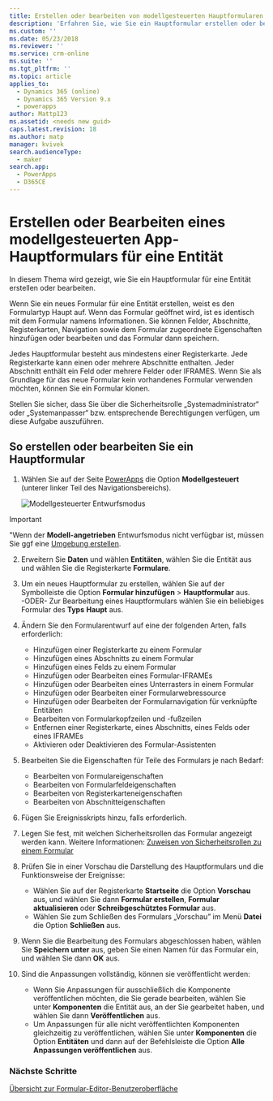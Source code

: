 ```yaml
---
title: Erstellen oder bearbeiten von modellgesteuerten Hauptformularen in PowerApps | MicrosoftDocs
description: 'Erfahren Sie, wie Sie ein Hauptformular erstellen oder bearbeiten können.'
ms.custom: ''
ms.date: 05/23/2018
ms.reviewer: ''
ms.service: crm-online
ms.suite: ''
ms.tgt_pltfrm: ''
ms.topic: article
applies_to:
  - Dynamics 365 (online)
  - Dynamics 365 Version 9.x
  - powerapps
author: Mattp123
ms.assetid: <needs new guid>
caps.latest.revision: 18
ms.author: matp
manager: kvivek
search.audienceType:
  - maker
search.app:
  - PowerApps
  - D365CE
---
```

# <a name="create-or-edit-a-model-driven-app-main-form-for-an-entity"></a>Erstellen oder Bearbeiten eines modellgesteuerten App-Hauptformulars für eine Entität 

In diesem Thema wird gezeigt, wie Sie ein Hauptformular für eine Entität erstellen oder bearbeiten.

Wenn Sie ein neues Formular für eine Entität erstellen, weist es den Formulartyp Haupt auf. Wenn das Formular geöffnet wird, ist es identisch mit dem Formular namens Informationen. Sie können Felder, Abschnitte, Registerkarten, Navigation sowie dem Formular zugeordnete Eigenschaften hinzufügen oder bearbeiten und das Formular dann speichern.

Jedes Hauptformular besteht aus mindestens einer Registerkarte. Jede Registerkarte kann einen oder mehrere Abschnitte enthalten. Jeder Abschnitt enthält ein Feld oder mehrere Felder oder IFRAMES. Wenn Sie als Grundlage für das neue Formular kein vorhandenes Formular verwenden möchten, können Sie ein Formular klonen. 

Stellen Sie sicher, dass Sie über die Sicherheitsrolle „Systemadministrator“ oder „Systemanpasser“ bzw. entsprechende Berechtigungen verfügen, um diese Aufgabe auszuführen.

## <a name="how-to-create-or-edit-a-main-form"></a>So erstellen oder bearbeiten Sie ein Hauptformular
  
1.   Wählen Sie auf der Seite [PowerApps](https://web.powerapps.com/?utm_source=padocs&utm_medium=linkinadoc&utm_campaign=referralsfromdoc) die Option **Modellgesteuert** (unterer linker Teil des Navigationsbereichs).  

     ![Modellgesteuerter Entwurfsmodus](media/model-driven-switch.png)

> [!IMPORTANT]
> "Wenn der **Modell-angetrieben** Entwurfsmodus nicht verfügbar ist, müssen Sie ggf eine [Umgebung erstellen](https://docs.microsoft.com/powerapps/administrator/create-environment).   
  
2.  Erweitern Sie **Daten** und wählen **Entitäten**, wählen Sie die Entität aus und wählen Sie die Registerkarte **Formulare**. 

3. Um ein neues Hauptformular zu erstellen, wählen Sie auf der Symbolleiste die Option **Formular hinzufügen** > **Hauptformular** aus.  
    \-ODER- Zur Bearbeitung eines Hauptformulars wählen Sie ein beliebiges Formular des **Typs** **Haupt** aus.
  
3.  Ändern Sie den Formularentwurf auf eine der folgenden Arten, falls erforderlich:
    -   Hinzufügen einer Registerkarte zu einem Formular
    -   Hinzufügen eines Abschnitts zu einem Formular
    -   Hinzufügen eines Felds zu einem Formular
    -   Hinzufügen oder Bearbeiten eines Formular-IFRAMEs
    -   Hinzufügen oder Bearbeiten eines Unterrasters in einem Formular
    -   Hinzufügen oder Bearbeiten einer Formularwebressource
    -   Hinzufügen oder Bearbeiten der Formularnavigation für verknüpfte Entitäten
    -   Bearbeiten von Formularkopfzeilen und -fußzeilen
    -   Entfernen einer Registerkarte, eines Abschnitts, eines Felds oder eines IFRAMEs
    -   Aktivieren oder Deaktivieren des Formular-Assistenten
    
4.  Bearbeiten Sie die Eigenschaften für Teile des Formulars je nach Bedarf:
    -   Bearbeiten von Formulareigenschaften
    -   Bearbeiten von Formularfeldeigenschaften
    -   Bearbeiten von Registerkarteneigenschaften
    -   Bearbeiten von Abschnitteigenschaften

5.  Fügen Sie Ereignisskripts hinzu, falls erforderlich. 

6.  Legen Sie fest, mit welchen Sicherheitsrollen das Formular angezeigt werden kann. Weitere Informationen: [Zuweisen von Sicherheitsrollen zu einem Formular](https://docs.microsoft.com/dynamics365/customer-engagement/admin/assign-security-roles-form)

7.  Prüfen Sie in einer Vorschau die Darstellung des Hauptformulars und die Funktionsweise der Ereignisse:
    - Wählen Sie auf der Registerkarte **Startseite** die Option **Vorschau** aus, und wählen Sie dann **Formular erstellen**, **Formular aktualisieren** oder **Schreibgeschütztes Formular** aus.
    - Wählen Sie zum Schließen des Formulars „Vorschau” im Menü **Datei** die Option **Schließen** aus.

8.  Wenn Sie die Bearbeitung des Formulars abgeschlossen haben, wählen Sie **Speichern unter** aus, geben Sie einen Namen für das Formular ein, und wählen Sie dann **OK** aus.

9.  Sind die Anpassungen vollständig, können sie veröffentlicht werden:
    -   Wenn Sie Anpassungen für ausschließlich die Komponente veröffentlichen möchten, die Sie gerade bearbeiten, wählen Sie unter **Komponenten** die Entität aus, an der Sie gearbeitet haben, und wählen Sie dann **Veröffentlichen** aus.
    -   Um Anpassungen für alle nicht veröffentlichten Komponenten gleichzeitig zu veröffentlichen, wählen Sie unter **Komponenten** die Option **Entitäten** und dann auf der Befehlsleiste die Option **Alle Anpassungen veröffentlichen** aus.
    
 
### <a name="next-steps"></a>Nächste Schritte  
[Übersicht zur Formular-Editor-Benutzeroberfläche](form-editor-user-interface-legacy.md)
 
